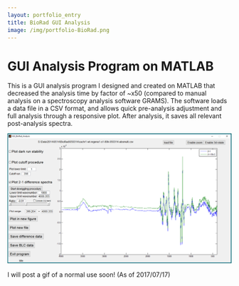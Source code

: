 ```yaml
---
layout: portfolio_entry
title: BioRad GUI Analysis
image: /img/portfolio-BioRad.png
---
```


# GUI Analysis Program on MATLAB

This is a GUI analysis program I designed and created on MATLAB that decreased the analysis time by factor of ~x50 (compared to manual analysis on a spectroscopy analysis software GRAMS).  The software loads a data file in a CSV format, and allows quick pre-analysis adjustment and full analysis through a responsive plot.  After analysis, it saves all relevant post-analysis spectra.

![](/img/BioRadGUI/BioRad.png "A GUI software I used daily to analyze our FTIR data.")

I will post a gif of a normal use soon! (As of 2017/07/17)
